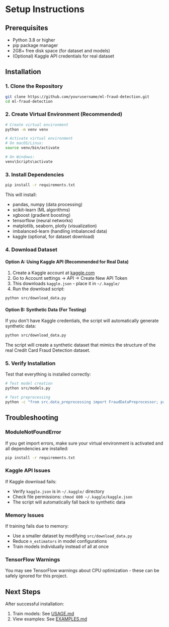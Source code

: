 # Setup Instructions

## Prerequisites

- Python 3.8 or higher
- pip package manager
- 2GB+ free disk space (for dataset and models)
- (Optional) Kaggle API credentials for real dataset

## Installation

### 1. Clone the Repository

```bash
git clone https://github.com/yourusername/ml-fraud-detection.git
cd ml-fraud-detection
```

### 2. Create Virtual Environment (Recommended)

```bash
# Create virtual environment
python -m venv venv

# Activate virtual environment
# On macOS/Linux:
source venv/bin/activate

# On Windows:
venv\Scripts\activate
```

### 3. Install Dependencies

```bash
pip install -r requirements.txt
```

This will install:
- pandas, numpy (data processing)
- scikit-learn (ML algorithms)
- xgboost (gradient boosting)
- tensorflow (neural networks)
- matplotlib, seaborn, plotly (visualization)
- imbalanced-learn (handling imbalanced data)
- kaggle (optional, for dataset download)

### 4. Download Dataset

#### Option A: Using Kaggle API (Recommended for Real Data)

1. Create a Kaggle account at [kaggle.com](https://www.kaggle.com)
2. Go to Account settings → API → Create New API Token
3. This downloads `kaggle.json` - place it in `~/.kaggle/`
4. Run the download script:

```bash
python src/download_data.py
```

#### Option B: Synthetic Data (For Testing)

If you don't have Kaggle credentials, the script will automatically generate synthetic data:

```bash
python src/download_data.py
```

The script will create a synthetic dataset that mimics the structure of the real Credit Card Fraud Detection dataset.

### 5. Verify Installation

Test that everything is installed correctly:

```bash
# Test model creation
python src/models.py

# Test preprocessing
python -c "from src.data_preprocessing import FraudDataPreprocessor; print('✓ Setup successful!')"
```

## Troubleshooting

### ModuleNotFoundError

If you get import errors, make sure your virtual environment is activated and all dependencies are installed:

```bash
pip install -r requirements.txt
```

### Kaggle API Issues

If Kaggle download fails:
- Verify `kaggle.json` is in `~/.kaggle/` directory
- Check file permissions: `chmod 600 ~/.kaggle/kaggle.json`
- The script will automatically fall back to synthetic data

### Memory Issues

If training fails due to memory:
- Use a smaller dataset by modifying `src/download_data.py`
- Reduce `n_estimators` in model configurations
- Train models individually instead of all at once

### TensorFlow Warnings

You may see TensorFlow warnings about CPU optimization - these can be safely ignored for this project.

## Next Steps

After successful installation:
1. Train models: See [USAGE.md](USAGE.md)
2. View examples: See [EXAMPLES.md](EXAMPLES.md)